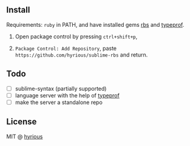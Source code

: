 ## Install

Requirements: `ruby` in PATH, and have installed gems [rbs][] and [typeprof][].

1. Open package control by pressing `ctrl+shift+p`,

2. `Package Control: Add Repository`, paste `https://github.com/hyrious/sublime-rbs` and return.

## Todo

- [ ] sublime-syntax (partially supported)
- [ ] language server with the help of [typeprof][]
- [ ] make the server a standalone repo

## License

MIT @ [hyrious](https://github.com/hyrious)

[rbs]: https://github.com/ruby/rbs
[typeprof]: https://github.com/ruby/typeprof
